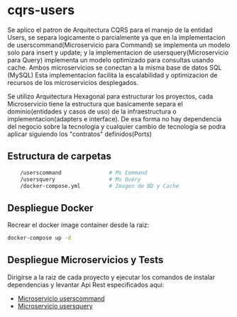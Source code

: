 # cqrs-users
Se aplico el patron de Arquitectura CQRS para el manejo de la entidad Users, se separa logicamente o parcialmente ya que en la implementacion de userscommand(Microservicio para Command) se implementa un modelo solo para insert y update; y la implementacion de usersquery(Microservicio para Query) implementa un modelo optimizado para consultas usando cache.
Ambos microservicios se conectan a la misma base de datos SQL (MySQL)
Esta implementacion facilita la escalabilidad y optimizacion de recursos de los microservicios desplegados.

Se utilizo Arquitectura Hexagonal para estructurar los proyectos, cada Microservicio tiene la estructura que basicamente separa el dominio(entidades y casos de uso) de la infraestructura o implementacion(adapters e interface). De esa forma no hay dependencia del negocio sobre la tecnologia y cualquier cambio de tecnologia se podra aplicar siguiendo los "contratos" definidos(Ports)


## Estructura de carpetas
```bash
    /userscommand               # Ms Command
    /usersquery                 # Ms Query
    /docker-compose.yml         # Imagen de BD y Cache
```

## Despliegue Docker
Recrear el docker image container desde la raiz:
```bash
docker-compose up -d
```

## Despliegue Microservicios y Tests
Dirigirse a la raiz de cada proyecto y ejecutar los comandos de instalar dependencias y levantar Api Rest especificados aqui:
- [Microservicio userscommand](userscommand/README.md)
- [Microservicio usersquery](usersquery/README.md)


